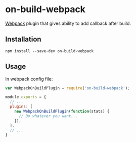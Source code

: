# on-build-webpack

[Webpack](http://webpack.github.io/) plugin that gives ability to add callback
after build.

## Installation

```
npm install --save-dev on-build-webpack
```

## Usage

In webpack config file:

``` javascript
var WebpackOnBuildPlugin = require('on-build-webpack');

module.exports = {
  // ...
  plugins: [
    new WebpackOnBuildPlugin(function(stats) {
      // Do whatever you want...
    }),
  ],
  // ...
}
```

